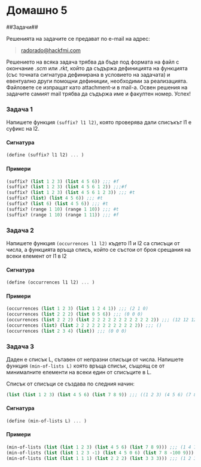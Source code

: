 Домашно 5
===========

##Задачи##

Решенията на задачите се предават по e-mail на адрес:

> radorado@hackfmi.com

Решението на всяка задача трябва да бъде под формата на файл с окончание *.scm* или *.rkt*, който да съдържа дефиницията на функцията (със точната сигнатура дефинирана в условието на задачата) и евентуално други помощни дефиниции, необходими за реализацията. Файловете се изпращат като attachment-и в mail-a. Освен решения на задачите самият mail трябва да съдържа име и факултен номер. Успех!

### Задача 1 ###

Напишете функция ```(suffix? l1 l2)```, която проверява дали списъкът l1 е суфикс на l2.

#### Сигнатура ####

```scheme
(define (suffix? l1 l2) ... )
```
#### Примери ####

```scheme
(suffix? (list 1 2 3) (list 4 5 6)) ;;; #f
(suffix? (list 1 2 3) (list 4 5 6 1 2)) ;;;#f
(suffix? (list 1 2 3) (list 4 5 6 1 2 3)) ;;; #t
(suffix? (list) (list 4 5 6)) ;;; #t
(suffix? (list 6) (list 4 5 6)) ;;; #t
(suffix? (range 1 10) (range 1 10)) ;;; #t
(suffix? (range 1 10) (range 1 11)) ;;; #f
```

### Задача 2 ###

Напишете функция ```(occurrences l1 l2)``` където l1 и l2 са списъци от числа, а функцията връща списъ, който се състои от броя срещания на всеки елемент от l1 в l2

#### Сигнатура ####

```scheme
(define (occurrences l1 l2) ... )
```
#### Примери ####

```scheme
(occurrences (list 1 2 3) (list 1 2 4 1)) ;;; (2 1 0)
(occurrences (list 2 2 2) (list 0 5 6)) ;;; (0 0 0)
(occurrences (list 2 2 2) (list 2 2 2 2 2 2 2 2 2 2 2 2)) ;;; (12 12 12)
(occurrences (list) (list 2 2 2 2 2 2 2 2 2 2 2 2)) ;;; ()
(occurrences (list 2 3 4) (list)) ;;; (0 0 0)
```

### Задача 3 ###

Даден е списък L, сътавен от непразни списъци от числа. Напишете функция ```(min-of-lists L)``` която връща списък, същоящ се от минималните елементи на всеки един от списъците в L.

Списък от списъци се създава по следния начин:
```scheme
(list (list 1 2 3) (list 4 5 6) (list 7 8 9)) ;;; ((1 2 3) (4 5 6) (7 8 9))
```

#### Сигнатура ####

```scheme
(define (min-of-lists L) ... )
```

#### Примери ####

```scheme
(min-of-lists (list (list 1 2 3) (list 4 5 6) (list 7 8 9))) ;;; (1 4 7)
(min-of-lists (list (list 1 2 3 -1) (list 4 5 0 6) (list 7 8 -100 9))) ;;; (-1 0 -100)
(min-of-lists (list (list 1 1 1) (list 2 2 2) (list 3 3 3))) ;;; (1 2 3)
```
